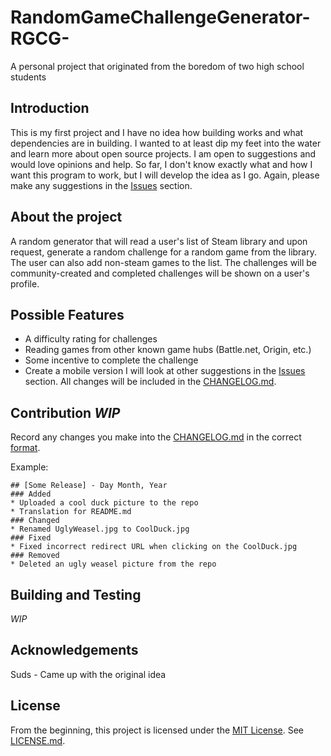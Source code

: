 # RandomGameChallengeGenerator-RGCG-
A personal project that originated from the boredom of two high school students

## Introduction
This is my first project and I have no idea how building works and what dependencies are in building. I wanted to at least dip my feet into the water and learn more about open source projects. I am open to suggestions and would love opinions and help. So far, I don't know exactly what and how I want this program to work, but I will develop the idea as I go. Again, please make any suggestions in the [Issues](https://github.com/mrbeezwax/RandomGameChallengeGenerator-RGCG-/issues) section.

## About the project
A random generator that will read a user's list of Steam library and upon request, generate a random challenge for a random game from the library. The user can also add non-steam games to the list. The challenges will be community-created and completed challenges will be shown on a user's profile.

## Possible Features
* A difficulty rating for challenges
* Reading games from other known game hubs (Battle.net, Origin, etc.)
* Some incentive to complete the challenge
* Create a mobile version
I will look at other suggestions in the [Issues](https://github.com/mrbeezwax/RandomGameChallengeGenerator-RGCG-/issues) section. All changes will be included in the [CHANGELOG.md](CHANGELOG.md).

## Contribution *WIP*
Record any changes you make into the [CHANGELOG.md](CHANGELOG.md) in the correct [format](http://keepachangelog.com/).

Example:
```
## [Some Release] - Day Month, Year
### Added
* Uploaded a cool duck picture to the repo
* Translation for README.md
### Changed
* Renamed UglyWeasel.jpg to CoolDuck.jpg
### Fixed
* Fixed incorrect redirect URL when clicking on the CoolDuck.jpg
### Removed
* Deleted an ugly weasel picture from the repo
```

## Building and Testing
*WIP*

## Acknowledgements
Suds - Came up with the original idea

## License
From the beginning, this project is licensed under the [MIT License](https://tldrlegal.com/license/mit-license).
See [LICENSE.md](LICENSE.md).
